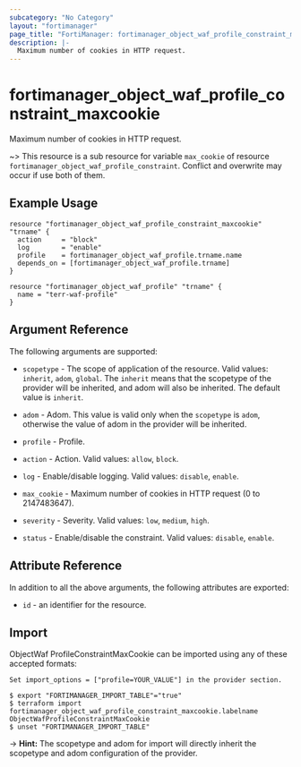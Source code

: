 ```yaml
---
subcategory: "No Category"
layout: "fortimanager"
page_title: "FortiManager: fortimanager_object_waf_profile_constraint_maxcookie"
description: |-
  Maximum number of cookies in HTTP request.
---
```


# fortimanager_object_waf_profile_constraint_maxcookie
Maximum number of cookies in HTTP request.

~> This resource is a sub resource for variable `max_cookie` of resource `fortimanager_object_waf_profile_constraint`. Conflict and overwrite may occur if use both of them.



## Example Usage

```hcl
resource "fortimanager_object_waf_profile_constraint_maxcookie" "trname" {
  action     = "block"
  log        = "enable"
  profile    = fortimanager_object_waf_profile.trname.name
  depends_on = [fortimanager_object_waf_profile.trname]
}

resource "fortimanager_object_waf_profile" "trname" {
  name = "terr-waf-profile"
}
```

## Argument Reference


The following arguments are supported:

* `scopetype` - The scope of application of the resource. Valid values: `inherit`, `adom`, `global`. The `inherit` means that the scopetype of the provider will be inherited, and adom will also be inherited. The default value is `inherit`.
* `adom` - Adom. This value is valid only when the `scopetype` is `adom`, otherwise the value of adom in the provider will be inherited.
* `profile` - Profile.

* `action` - Action. Valid values: `allow`, `block`.

* `log` - Enable/disable logging. Valid values: `disable`, `enable`.

* `max_cookie` - Maximum number of cookies in HTTP request (0 to 2147483647).
* `severity` - Severity. Valid values: `low`, `medium`, `high`.

* `status` - Enable/disable the constraint. Valid values: `disable`, `enable`.



## Attribute Reference

In addition to all the above arguments, the following attributes are exported:
* `id` - an identifier for the resource.

## Import

ObjectWaf ProfileConstraintMaxCookie can be imported using any of these accepted formats:
```
Set import_options = ["profile=YOUR_VALUE"] in the provider section.

$ export "FORTIMANAGER_IMPORT_TABLE"="true"
$ terraform import fortimanager_object_waf_profile_constraint_maxcookie.labelname ObjectWafProfileConstraintMaxCookie
$ unset "FORTIMANAGER_IMPORT_TABLE"
```
-> **Hint:** The scopetype and adom for import will directly inherit the scopetype and adom configuration of the provider.
